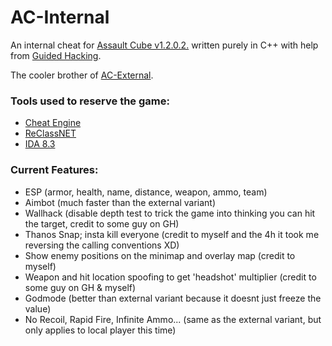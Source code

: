 # AC-Internal
An internal cheat for [Assault Cube v1.2.0.2.](https://assault.cubers.net/) written purely in C++ with help from [Guided Hacking](https://guidedhacking.com/).

The cooler brother of [AC-External](https://github.com/kennyhml/AC-External).
### Tools used to reserve the game:
- [Cheat Engine](https://github.com/cheat-engine/cheat-engine)
- [ReClassNET](https://github.com/ReClassNET/ReClass.NET)
- [IDA 8.3](https://hex-rays.com/ida-pro/)

### Current Features:
- ESP (armor, health, name, distance, weapon, ammo, team)
- Aimbot (much faster than the external variant)
- Wallhack (disable depth test to trick the game into thinking you can hit the target, credit to some guy on GH)
- Thanos Snap; insta kill everyone (credit to myself and the 4h it took me reversing the calling conventions XD)
- Show enemy positions on the minimap and overlay map (credit to myself)
- Weapon and hit location spoofing to get 'headshot' multiplier (credit to some guy on GH & myself)
- Godmode (better than external variant because it doesnt just freeze the value)
- No Recoil, Rapid Fire, Infinite Ammo... (same as the external variant, but only applies to local player this time)

